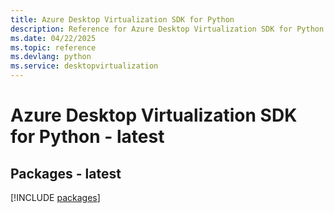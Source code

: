```yaml
---
title: Azure Desktop Virtualization SDK for Python
description: Reference for Azure Desktop Virtualization SDK for Python
ms.date: 04/22/2025
ms.topic: reference
ms.devlang: python
ms.service: desktopvirtualization
---
```

# Azure Desktop Virtualization SDK for Python - latest
## Packages - latest
[!INCLUDE [packages](desktop-virtualization-index.md)]